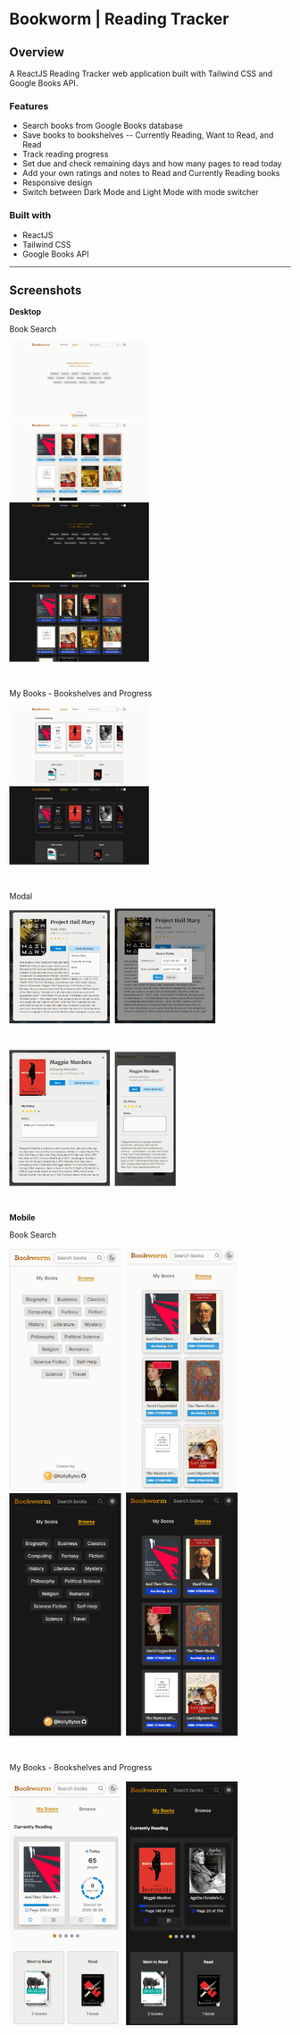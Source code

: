 # Bookworm | Reading Tracker

## Overview

A ReactJS Reading Tracker web application built with Tailwind CSS and Google Books API.

### Features
- Search books from Google Books database
- Save books to bookshelves -- Currently Reading, Want to Read, and Read
- Track reading progress
- Set due and check remaining days and how many pages to read today
- Add your own ratings and notes to Read and Currently Reading books
- Responsive design
- Switch between Dark Mode and Light Mode with mode switcher

### Built with
- ReactJS
- Tailwind CSS
- Google Books API

---

## Screenshots

**Desktop**

Book Search

<p>
  <img src="./public/images/bookworm-start-light.png" width="250" style="margin-right: 5px;"/>
  <img src="./public/images/bookworm-search-results-light.png" width="250"/>
  <br />
  <img src="./public/images/bookworm-start-dark.png" width="250" style="margin-right: 5px;"/>
  <img src="./public/images/bookworm-search-results-dark.png" width="250"/>
</p>
<br />

My Books - Bookshelves and Progress

<p>
  <img src="./public/images/bookworm-my-books-light.png" width="250" style="margin-right: 5px;"/>
  <img src="./public/images/bookworm-my-books-dark.png" width="250"/>
</p>
<br />

Modal

<p>
  <img src="./public/images/bookworm-modal-status-setting.png" width="180" style="margin-right: 5px;"/>
  <img src="./public/images/bookworm-modal-dates-setting.png" width="180"/>
</p>
<br />
<p>
  <img src="./public/images/bookworm-modal-rating-and-notes.png" width="180" style="margin-right: 5px;"/>
  <img src="./public/images/bookworm-modal-rating-and-notes-mobile.png" height="240"/>
</p>
<br />

**Mobile**

Book Search

<p>
  <img src="./public/images/bookworm-start-light-mobile.png" width="200" style="margin-right: 5px;"/>
  <img src="./public/images/bookworm-search-results-light-mobile.png" width="200"/>
  <br />
  <img src="./public/images/bookworm-start-dark-mobile.png" width="200" style="margin-right: 5px;"/>
  <img src="./public/images/bookworm-search-results-dark-mobile.png" width="200"/>
</p>
<br />

My Books - Bookshelves and Progress

<p>
  <img src="./public/images/bookworm-my-books-light-mobile.png" width="200" style="margin-right: 5px;"/>
  <img src="./public/images/bookworm-my-books-dark-mobile.png" width="200"/>
</p>
<br />


